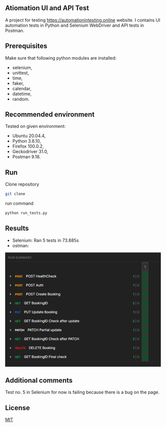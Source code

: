 ## Atiomation UI and API Test
A project for testing https://automationintesting.online website. I contains UI automation tests in Python and Selenium WebDriver and API tests in Postman.


## Prerequisites
Make sure that following python modules are installed:
- selenium,  
- unittest, 
- time, 
- faker,
- calendar,
- datetime,
- random.


## Recommended environment
Tested on given environment:
- Ubuntu 20.04.4,
- Python 3.8.10,
- Firefox 100.0.2,
- Geckodriver 31.0,
- Postman 9.18.


## Run

Clone repository
```bash
git clone
```
run command

```bash
python run_tests.py
```

## Results
- Selenium: Ran 5 tests in 73.885s
- ostman: 

![APITestResults](APITestResults.png)

## Additional comments
Test no. 5 in Selenium for now is failing because there is a bug on the page.

## License
[MIT](https://choosealicense.com/licenses/mit/)
